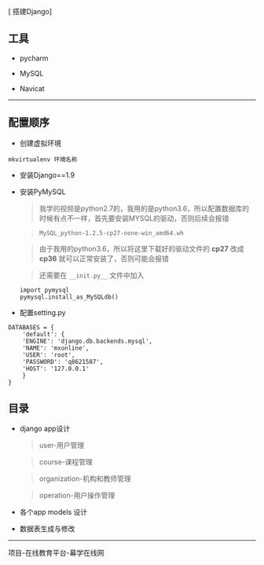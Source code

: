 [ 搭建Django]

## 工具

- pycharm

- MySQL

- Navicat

---

## 配置顺序
- 创建虚拟环境

`mkvirtualenv 环境名称`

- 安装Django==1.9

- 安装PyMySQL

	> 我学的视频是python2.7的，我用的是python3.6，所以配置数据库的时候有点不一样，首先要安装MYSQL的驱动，否则后续会报错

	> `MySQL_python-1.2.5-cp27-none-win_amd64.wh`

	> 由于我用的python3.6，所以将这里下载好的驱动文件的 __cp27__ 改成 __cp36__ 就可以正常安装了，否则可能会报错

	> 还需要在 `__init.py__` 文件中加入

	```
	import pymysql
	pymysql.install_as_MySQLdb()
	```

- 配置setting.py

```
DATABASES = {
	'default': {
	'ENGINE': 'django.db.backends.mysql',
	'NAME': 'mxonline',
	'USER': 'root',
	'PASSWORD': 'q8621587',
	'HOST': '127.0.0.1'
	}
}
```

## 目录
- django app设计

	> user-用户管理

	> course-课程管理

	> organization-机构和教师管理

	> operation-用户操作管理

- 各个app models 设计
- 数据表生成与修改

---

项目-在线教育平台-幕学在线网